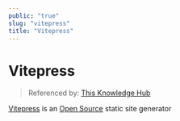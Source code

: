 ```yaml
---
public: "true"
slug: "vitepress"
title: "Vitepress"
---
```

# Vitepress

> Referenced by: [This Knowledge Hub](/garden/this-knowledge-hub/index.md)

[Vitepress](https://vitepress.dev) is an [Open Source](/garden/open-source/index.md) static site generator